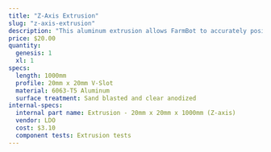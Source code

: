 ```yaml
---
title: "Z-Axis Extrusion"
slug: "z-axis-extrusion"
description: "This aluminum extrusion allows FarmBot to accurately position the UTM and tools in the z-direction. It slides through the vertically aligned wheels on the front of the cross-slide."
price: $20.00
quantity:
  genesis: 1
  xl: 1
specs:
  length: 1000mm
  profile: 20mm x 20mm V-Slot
  material: 6063-T5 Aluminum
  surface treatment: Sand blasted and clear anodized
internal-specs:
  internal part name: Extrusion - 20mm x 20mm x 1000mm (Z-axis)
  vendor: LDO
  cost: $3.10
  component tests: Extrusion tests
---
```

